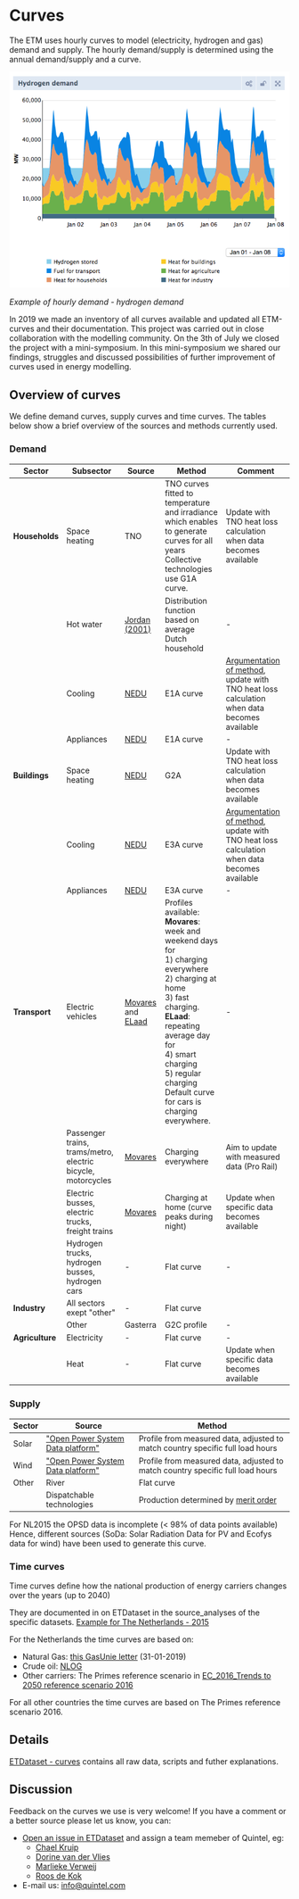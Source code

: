 # Curves

The ETM uses hourly curves to model (electricity, hydrogen and gas) demand and supply. 
The hourly demand/supply is determined using the annual demand/supply and a curve.

![Hourly hydrogen demand chart](../images/20181002_hydrogen_demand.png)

*Example of hourly demand - hydrogen demand*

In 2019 we made an inventory of all curves available and updated all ETM-curves and their documentation. This project was carried out in close collaboration with the modelling community. On the 3th of July we closed the project with a mini-symposium. In this mini-symposium we shared our findings, struggles and discussed possibilities of further improvement of curves used in energy modelling. 


## Overview of curves

We define demand curves, supply curves and time curves. The tables below show a brief overview of the sources and methods currently used.

### Demand

|Sector|Subsector|Source|Method|Comment|
|---|---|---|---|---|
|**Households**|Space heating|TNO|TNO curves fitted to temperature and irradiance which enables to generate curves for all years <br> Collective technologies use G1A curve.|Update with TNO heat loss calculation when data becomes available|
||Hot water|[Jordan (2001)](https://refman.energytransitionmodel.com/publications/2065)|Distribution function based on average Dutch household|-|
||Cooling|[NEDU](https://www.nedu.nl/documenten/verbruiksprofielen/)|E1A curve|[Argumentation of method](https://github.com/quintel/etdataset-public/tree/master/curves/demand/households/cooling), update with TNO heat loss calculation when data becomes available|
||Appliances|[NEDU](https://www.nedu.nl/documenten/verbruiksprofielen/)|E1A curve|-|
|**Buildings**|Space heating|[NEDU](https://www.nedu.nl/documenten/verbruiksprofielen/)|G2A|Update with TNO heat loss calculation when data becomes available|
||Cooling|[NEDU](https://www.nedu.nl/documenten/verbruiksprofielen/)|E3A curve|[Argumentation of method](https://github.com/quintel/etdataset-public/tree/master/curves/demand/buildings/cooling), update with TNO heat loss calculation when data becomes available
||Appliances|[NEDU](https://www.nedu.nl/documenten/verbruiksprofielen/)|E3A curve|-|
|**Transport**|Electric vehicles|[Movares](https://refman.energytransitionmodel.com/publications/2055) and [ELaad]((https://www.livinglabsmartcharging.nl/nl/praktijk/slim-laden-voorkomt-overbelasting1-energienetwerk))|Profiles available: <br>**Movares**: week and weekend days for <br> 1) charging everywhere <br> 2) charging at home <br> 3) fast charging. <br> **ELaad**: repeating average day for <br >4) smart charging <br>5) regular charging<br>Default curve for cars is charging everywhere.|-|
||Passenger trains, trams/metro, electric bicycle, motorcycles|[Movares](https://refman.energytransitionmodel.com/publications/2055)|Charging everywhere|Aim to update with measured data (Pro Rail)|
||Electric busses, electric trucks, freight trains|[Movares](https://refman.energytransitionmodel.com/publications/2055)|Charging at home (curve peaks during night)|Update when specific data becomes available|
||Hydrogen trucks, hydrogen busses, hydrogen cars|-|Flat curve|-|-|
|**Industry**|All sectors exept "other"|-|Flat curve||
||Other|Gasterra|G2C profile|-|-|
|**Agriculture**|Electricity|-|Flat curve|-|
||Heat|-|Flat curve|Update when specific data becomes available|

### Supply

|Sector|Source|Method|
|---|---|---|
|Solar|["Open Power System Data platform"](https://data.open-power-system-data.org)|Profile from measured data, adjusted to match country specific full load hours|
|Wind|["Open Power System Data platform"](https://data.open-power-system-data.org)|Profile from measured data, adjusted to match country specific full load hours|
|Other|River|Flat curve||
||Dispatchable technologies|Production determined by [merit order](https://github.com/quintel/documentation/blob/master/general/merit_order.md)|

For NL2015 the OPSD data is incomplete (< 98% of data points available) Hence, different sources (SoDa: Solar Radiation Data for PV and Ecofys data for wind) have been used to generate this curve.

### Time curves
Time curves define how the national production of energy carriers changes over the years (up to 2040)

They are documented in on ETDataset in the source\_analyses of the specific datasets. [Example for The Netherlands - 2015](https://github.com/quintel/etdataset/blob/master/source_analyses/nl/2015/3_primary_production/3_primary_produciton_source_analysis.md)

For the Netherlands the time curves are based on:

* Natural Gas: [this GasUnie letter](https://www.rijksoverheid.nl/ministeries/ministerie-van-economische-zaken-en-klimaat/documenten/brieven/2019/01/31/brief-gasunie-over-raming-benodigd-groningenvolume) (31-01-2019)
* Crude oil: [NLOG](https://www.nlog.nl/sites/default/files/jaarverslag%20delfstoffen%20en%20aardwarmt%20in%20nederland%20-%202017.pdf)
* Other carriers: The Primes reference scenario in [EC\_2016\_Trends to 2050 reference scenario 2016](https://refman.energytransitionmodel.com/publications/2096)

For all other countries the time curves are based on The Primes reference scenario 2016.

## Details
[ETDataset - curves](https://github.com/quintel/etdataset-public/tree/master/curves) contains all raw data, scripts and futher explanations.


## Discussion
Feedback on the curves we use is very welcome!
If you have a comment or a better source please let us know, you can:

* [Open an issue in ETDataset](https://github.com/quintel/etdataset-public/issues/new) and assign a team memeber of Quintel, eg:
	* [Chael Kruip](https://github.com/Chaelkruip)
	* [Dorine van der Vlies](https://github.com/Dorinevandervlies)
	* [Marlieke Verweij](https://github.com/marliekeverweij)
	* [Roos de Kok](https://github.com/Redekok) 
* E-mail us: [info@quintel.com](info@quintel.com)
